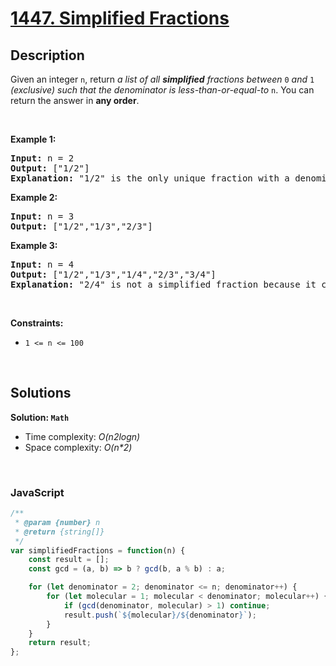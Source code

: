 # [1447. Simplified Fractions](https://leetcode.com/problems/simplified-fractions)

## Description

<div class="_1l1MA" data-track-load="description_content"><p>Given an integer <code>n</code>, return <em>a list of all <strong>simplified</strong> fractions between </em><code>0</code><em> and </em><code>1</code><em> (exclusive) such that the denominator is less-than-or-equal-to </em><code>n</code>. You can return the answer in <strong>any order</strong>.</p>

<p>&nbsp;</p>
<p><strong class="example">Example 1:</strong></p>

<pre><strong>Input:</strong> n = 2
<strong>Output:</strong> ["1/2"]
<strong>Explanation:</strong> "1/2" is the only unique fraction with a denominator less-than-or-equal-to 2.
</pre>

<p><strong class="example">Example 2:</strong></p>

<pre><strong>Input:</strong> n = 3
<strong>Output:</strong> ["1/2","1/3","2/3"]
</pre>

<p><strong class="example">Example 3:</strong></p>

<pre><strong>Input:</strong> n = 4
<strong>Output:</strong> ["1/2","1/3","1/4","2/3","3/4"]
<strong>Explanation:</strong> "2/4" is not a simplified fraction because it can be simplified to "1/2".
</pre>

<p>&nbsp;</p>
<p><strong>Constraints:</strong></p>

<ul>
	<li><code>1 &lt;= n &lt;= 100</code></li>
</ul>
</div>

<p>&nbsp;</p>

## Solutions

**Solution: `Math`**
- Time complexity: <em>O(n*2*logn)</em>
- Space complexity: <em>O(n*2)</em>

<p>&nbsp;</p>

### **JavaScript**

```js
/**
 * @param {number} n
 * @return {string[]}
 */
var simplifiedFractions = function(n) {
    const result = [];
    const gcd = (a, b) => b ? gcd(b, a % b) : a;

    for (let denominator = 2; denominator <= n; denominator++) {
        for (let molecular = 1; molecular < denominator; molecular++) {
            if (gcd(denominator, molecular) > 1) continue;
            result.push(`${molecular}/${denominator}`);
        }
    }
    return result;
};
```
